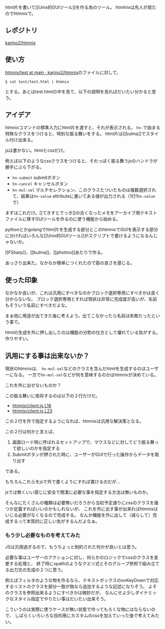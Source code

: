 html片を書いて[[Unix的GUIツール]]を作る為のツール。
htmlnixは先人が居たのでhtmnixで。

## レポジトリ

[karino2/htmnix](https://github.com/karino2/htmnix)

## 使い方

[htmnix/test at main · karino2/htmnix](https://github.com/karino2/htmnix/tree/main/test)のファイルに対して、

```
$ cat test/test.html | htmnix
```

とする。あとはtest.htmlの中を見て、以下の説明を見ればだいたい分かると思う。

## アイデア

htmnixコマンドの標準入力にhtml片を渡すと、それが表示される。
`hn-`で始まる特殊なクラスをつけると、特別な振る舞いをする。
html片は[[bulma]]でスタイル付け出来る。

jsは書かない。htmlとcssだけ。

例えば以下のようなcssクラスをつけると、それっぽく振る舞うjsのハンドラが勝手にぶら下がる。

- `hn-submit` submitボタン
- `hn-cancel` キャンセルボタン
- `hn-mul-sel` マルチセレクション、このクラスたついたものは複数選択されて、結果は`hn-value` attributeに書いてある値が出力される（1行1`hn-value`で）

まずはこれだけ。[[てきすとでっき]]の古くなったメモをアーカイブ用テキストファイルに移すGUIツールを作るのに使う機能から始める。

pythonとかgolangでhtml片を生成する部分とこのhtmnixでGUIを表示する部分に分ければいろんな[[Unix的GUIツール]]がスクリプトで書けるようになるんじゃないか。

[[FSharp]]、[[bulma]]、[[photino]]あたりで作る。

あっさり出来た。なかなか簡単につくれたので筋の良さを感じる。

## 使った印象

なかなか良いが、これは汎用にすべきなのかブロック選択専用にすべきかは良く分からないな。
ブロック選択専用とすれば現状は非常に完成度が高いが、名前もそういう名前にすべきだよな。

まぁ他に用途が出てきた後に考えよう。出てこなかったら名前は失敗だったという事で。

htmlの生成を外に押し出したのは機能の分割の仕方として優れている気がする。作りやすい。

## 汎用にする事は出来ないか？

現状のhtmnixは、
`hn-mul-sel`などのクラスを含んだhtmlを生成するのはユーザーになる。
一方で`hn-mul-sel`などが何を意味するのかはhtmnixが決めている。

これを外に出せないものか？

この振る舞いに依存するのは以下の２行だけだ。

- [htmnix/client.js L18](https://github.com/karino2/htmnix/blob/main/assets/client.js#L18)
- [htmnix/client.js L23](https://github.com/karino2/htmnix/blob/main/assets/client.js#L23)

この２行を外で指定するようになれば、htmnixは汎用な解決策となる。

この２行は何かと言えば、

1. 画面ロード時に呼ばれるセットアップで、マウスなどに対してどう振る舞って欲しいのかを指定する
2. Submitボタンが押された時に、ユーザーがGUIで行った操作からデータを取り出す

である。

もちろんこれらをjsで外で書くようにすれば書けるのだが…

jsでは無くいい感じに安全で簡潔に必要な事を指定する方法は無いものか。

そんなにたくさんの種類は必要無いだろうから当初予定通りにcssのクラスを幾つか定義すればいいのかもしれないが、
これを外に出す事が出来ればhtmnixはいじる必要がなくなるので完成する。
なんか機能を外に出して（減らして）完成するって本質的に正しい気がするんだよなぁ。

### もう少し必要なものを考えてみた

JSは汎用過ぎるので、もうちょっと制約された何かが良いとは思う。

必要な事はユーザーのアクションに対し、何らかのロジックでcssのクラスを変更する処理と、
終了時にxpathのようなクエリ式とそのグループ参照で組み立てる出力文の生成の２つに思う。

例えばフィルタのような物を作るなら、テキストボックスのonKeyDownで対応するリストのクラスを部分一致が偽なら追加するような記述になりそう。
よそのクラスを参照出来るようにすべきかは微妙だが、
なんにせよ少しダイナミックなスタイル指定でやりたい事はだいたい出来そう。

こういうのは実際に使うケースが無い状態で作ってもろくな物にはならないので、
しばらくいろいろな目的用にカスタムのcssを加えていった後で考えてみたい。